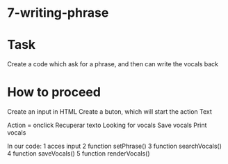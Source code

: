 # 7-writing-phrase

# Task
Create a code which ask for a phrase, and then can write the vocals back

# How to proceed
Create an input in HTML
Create a buton, which will start the action
Text

Action = onclick
Recuperar texto
Looking for vocals
Save vocals
Print vocals

In our code:
1 acces input
2 function setPhrase()
3 function searchVocals()
4 function saveVocals()
5 function renderVocals()